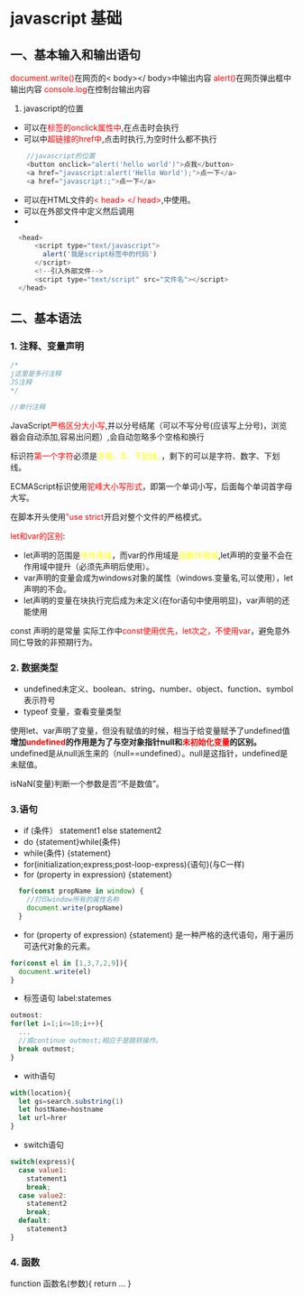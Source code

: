 # javascript 基础

## 一、基本输入和输出语句
<font color=red>document.write()</font>在网页的< body></ body>中输出内容
<font color=red>alert()</font>在网页弹出框中输出内容
<font color=red>console.log</font>在控制台输出内容
1. javascript的位置
  - 可以在<font color=red>标签的onclick属性中</font>,在点击时会执行
  - 可以中<font color=red>超链接的href中</font>,点击时执行,为空时什么都不执行
```javascript
    //javascript的位置
    <button onclick="alert('hello world')">点我</button>
    <a href="javascript:alert('Hello World');">点一下</a>
    <a href="javascript:;">点一下</a>
```
  - 可以在HTML文件的<font color=red>< head> </ head></font>,中使用。
  - 可以在外部文件中定义然后调用
  - 
```javascript
  <head>
      <script type="text/javascript">
        alert('我是script标签中的代码')
      </script>
      <!--引入外部文件-->
      <script type="text/script" src="文件名"></script>
  </head>
```
  
## 二、基本语法

### 1. 注释、变量声明
```javascript
/*
j这里是多行注释
JS注释
*/

//单行注释
```
JavaScript<font color=red>严格区分大小写</font>,并以分号结尾（可以不写分号(应该写上分号)，浏览器会自动添加,容易出问题）,会自动忽略多个空格和换行

标识符<font color=red>第一个字符</font>必须是<font color=yellow>字母、$、下划线、</font>，剩下的可以是字符、数字、下划线。

ECMAScript标识使用<font color=red>驼峰大小写形式</font>，即第一个单词小写，后面每个单词首字母大写。


在脚本开头使用<font color=red>"use strict</font>开启对整个文件的严格模式。

<font color=red>let和var的区别</font>:
- let声明的范围是<font color=yellow>块作用域</font>，而var的作用域是<font color=yellow>函数作用域</font>,let声明的变量不会在作用域中提升（必须先声明后使用）。
- var声明的变量会成为windows对象的属性（windows.变量名,可以使用），let声明的不会。
- let声明的变量在块执行完后成为未定义(在for语句中使用明显)，var声明的还能使用

const 声明的是常量
实际工作中<font color=red>const使用优先，let次之，不使用var</font>，避免意外同仁导致的非预期行为。
### 2. 数据类型
  - undefined未定义、boolean、string、number、object、function、symbol表示符号
  - typeof 变量，查看变量类型

使用let、var声明了变量，但没有赋值的时候，相当于给变量赋予了undefined值
**增加<font color=red>undefined</font>的作用是为了与空对象指针null和<font color=red>未初始化变量</font>的区别。** undefined是从null派生来的（null==undefined）。null是这指针，undefined是未赋值。

isNaN(变量)判断一个参数是否“不是数值”。

### 3.语句

- if (条件） statement1 else statement2
- do {statement}while(条件)
- while(条件) {statement}
- for(initialization;express;post-loop-express){语句}(与C一样)
- for (property in expression) {statement}
```javascript
  for(const propName in window) {
    //打印window所有的属性名称
    document.write(propName)
  }
```
- for (property of expression) {statement}
  是一种严格的迭代语句，用于遍历可迭代对象的元素。
```javascript
for(const el in [1,3,7,2,9]){
  document.write(el)
}
```
- 标签语句
  label:statemes
```javascript
outmost:
for(let i=1;i<=10;i++){
  ...
  //或continue outmost;相应于是跳转操作。
  break outmost;
}
```
- with语句
```javascript
with(location){
  let gs=search.substring(1)
  let hostName=hostname
  let url=hrer
}
```
- switch语句
```javascript
switch(express){
  case value1:
    statement1
    break;
  case value2:
    statement2
    break;
  default:
    statement3
}
```
### 4. 函数
function 函数名(参数){
  return ...
}